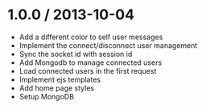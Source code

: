 1.0.0 / 2013-10-04
==================

* Add a different color to self user messages
* Implement the connect/disconnect user management
* Sync the socket id with session id
* Add Mongodb to manage connected users
* Load connected users in the first request
* Implement ejs templates
* Add home page styles
* Setup MongoDB
